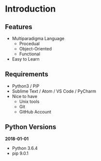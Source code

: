 # Introduction

## Features

* Multiparadigma Language
  * Procedual
  * Object-Oriented
  * Functional
* Easy to Learn

## Requirements

* Python3 / PiP
* Sublime Text / Atom / VS Code / PyCharm
* Nice to have
  * Unix tools
  * Git
  * GitHub Account

## Python Versions

**2018-01-01**

* Python 3.6.4
* pip 9.0.1
